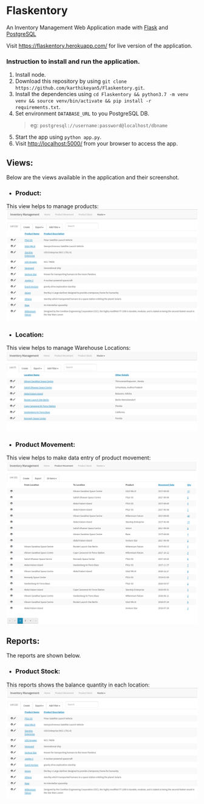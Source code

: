 # Flaskentory

An Inventory Management Web Application made with [Flask](http://flask.pocoo.org/) and [PostgreSQL](https://www.postgresql.org)

Visit https://flaskentory.herokuapp.com/ for live version of the application.

### Instruction to install and run the application.
1. Install node.
2. Download this repository by using `git clone https://github.com/karthikeyan5/Flaskentory.git`.
3. Install the dependencies using `cd Flaskentory && python3.7 -m venv venv && source venv/bin/activate && pip install -r requirements.txt`.
4. Set environment `DATABASE_URL` to you PostgreSQL DB. 
     > eg: `postgresql://username:password@localhost/dbname`
5. Start the app using `python app.py`. 
6. Visit [http://localhost:5000/](http://localhost:5000/) from your browser to access the app.

## Views:
Below are the views available in the application and their screenshot. 
- ### Product:
This view helps to manage products:
![Product page](docs/screenshots/product_master.png?raw=true "Product View")

- ### Location:
This view helps to manage Warehouse Locations:
![Location page](docs/screenshots/location_master.png?raw=true "Location View")

- ### Product Movement:
This view helps to make data entry of product movement:
![Product Movement page](docs/screenshots/product_movement.png?raw=true "Product Movement View")

## Reports:
The reports are shown below.
- ### Product Stock:
This reports shows the balance quantity in each location:
![Product page](docs/screenshots/product_master.png?raw=true "Product View")